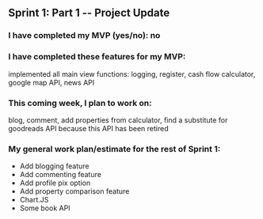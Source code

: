## Sprint 1: Part 1 -- Project Update

### I have completed my MVP (yes/no): no

### I have completed these features for my MVP:

implemented all main view functions: logging, register, cash flow calculator, google map API, news API

### This coming week, I plan to work on:

blog, comment, add properties from calculator, find a substitute for goodreads API because this API has been retired

### My general work plan/estimate for the rest of Sprint 1:

<ul>
<li> Add blogging feature </li>
<li> Add commenting feature </li>
<li> Add profile pix option</li>
<li> Add property comparison feature </li>
<li> Chart.JS </li>
<li> Some book API </li>
</ul>

